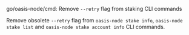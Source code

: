go/oasis-node/cmd: Remove `--retry` flag from staking CLI commands

Remove obsolete `--retry` flag from `oasis-node stake info`,
`oasis-node stake list` and `oasis-node stake account info` CLI commands.
